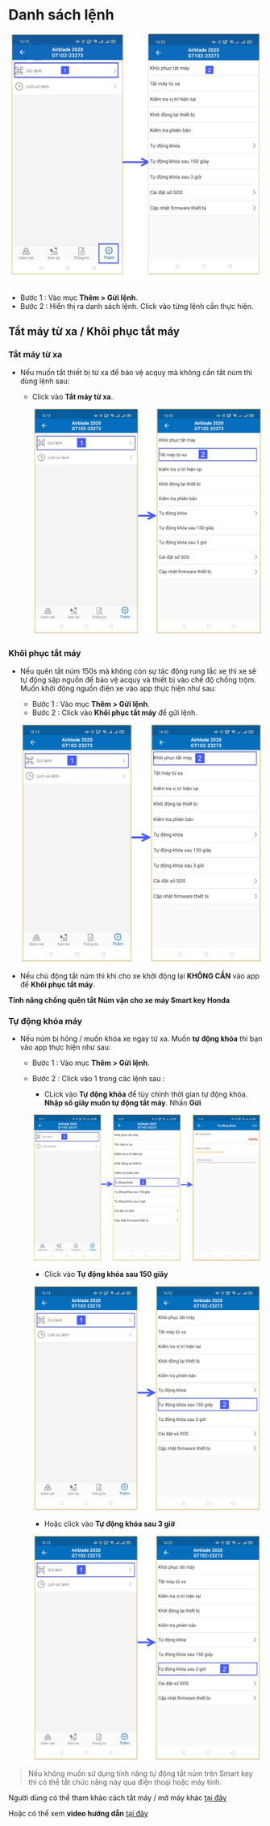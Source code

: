 # Danh sách lệnh

<span class="icon-left5">![Interface Web](/docs/assets/images/web-interface/app-vcn/send-orders-2.jpg)

- Bước 1 : Vào mục **Thêm > Gửi lệnh**.
- Bước 2 : Hiển thị ra danh sách lệnh. Click vào từng lệnh cần thực hiện.

## Tắt máy từ xa / Khôi phục tắt máy

<div id = "lock">
</div>

### Tắt máy từ xa

* Nếu muốn tắt thiết bị từ xa để bảo vệ acquy mà không cần tắt núm thì dùng lệnh sau:
    * Click vào  **Tắt máy từ xa**.

        <span class="icon-left5">![Interface Web](/docs/assets/images/web-interface/app-vcn/send-orders-7.jpg)

<div id = "unlock">
</div>

### Khôi phục tắt máy 

* Nếu quên tắt núm 150s mà không còn sự tác động rung lắc xe thì xe sẽ tự động sập nguồn để bảo vệ acquy và thiết bị vào chế độ chống trộm. Muốn khởi động nguồn điện xe vào app thực hiện như sau:

    - Bước 1 : Vào mục **Thêm > Gửi lệnh**.
    - Bước 2 : Click vào **Khôi phục tắt máy** để gửi lệnh.

    <span class="icon-left5">![Interface Web](/docs/assets/images/web-interface/app-vcn/turn-off-the-device.jpg)

* Nếu chủ động tắt núm thì khi cho xe khởi động lại **KHÔNG CẦN** vào app để **Khôi phục tắt máy**.


**Tính năng chống quên tắt Núm vặn cho xe máy Smart key Honda** 

### Tự động khóa máy
* Nếu núm bị hỏng / muốn khóa xe ngay từ xa. Muốn **tự động khóa** thì bạn vào app thực hiện như sau:

    - Bước 1 : Vào mục **Thêm > Gửi lệnh**.
    - Bước 2 : Click vào 1 trong các lệnh sau :

        * CLick vào **Tự động khóa** để tùy chỉnh thời gian tự động khóa. **Nhập số giây muốn tự động tắt máy**. Nhấn **Gửi**
    
        <span style="display:block;text-align:center">![Interface Web](/docs/assets/images/web-interface/app-vcn/turn-on-the-device--7.jpg)
 
        * Click vào **Tự động khóa sau 150 giây**

        <span class="icon-left5">![Interface Web](/docs/assets/images/web-interface/app-vcn/turn-on-the-device--9.jpg)

        * Hoặc click vào **Tự động khóa sau 3 giờ** 

        <span class="icon-left5">![Interface Web](/docs/assets/images/web-interface/app-vcn/turn-on-the-device-3h.jpg)

> Nếu không muốn sử dụng tính năng tự động tắt núm trên Smart key  thì có thể tắt chức năng này qua điện thoại hoặc máy tính.

Người dùng có thể tham khảo cách tắt máy / mở máy khác [tại đây](vi/modules/app-vcn/detailed-monitoring/#other) <div id="other"> 

Hoặc có thể xem **video hướng dẫn**  <a href="https://bitly.com.vn/l259ox" target="_blank">tại đây</a>

